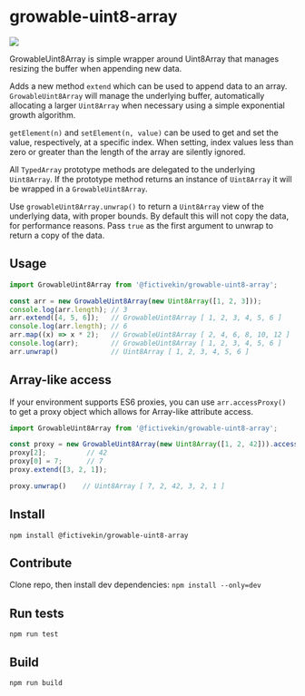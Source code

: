 # growable-uint8-array

![](https://img.shields.io/circleci/build/gh/fictivekin/fknpm-growable-uint8-array?logo=circleci&style=for-the-badge)

GrowableUint8Array is simple wrapper around Uint8Array that manages resizing the buffer when appending new data.

Adds a new method `extend` which can be used to append data to an array. `GrowableUint8Array` will manage the
underlying buffer, automatically allocating a larger `Uint8Array` when necessary using a simple exponential
growth algorithm.

`getElement(n)` and `setElement(n, value)` can be used to get and set the value, respectively, at a specific index. When setting, index values less than zero or greater than the length of the array are silently ignored.

All `TypedArray` prototype methods are delegated to the underlying `Uint8Array`. If the prototype method returns an instance of
`Uint8Array` it will be wrapped in a `GrowableUint8Array`.

Use `growableUint8Array.unwrap()` to return a `Uint8Array` view of the underlying data, with proper bounds. By default this will not copy the data, for performance reasons. Pass `true` as the first argument to unwrap to return a copy of the data.


## Usage
```js
import GrowableUint8Array from '@fictivekin/growable-uint8-array';

const arr = new GrowableUint8Array(new Uint8Array([1, 2, 3]));
console.log(arr.length); // 3
arr.extend([4, 5, 6]);   // GrowableUint8Array [ 1, 2, 3, 4, 5, 6 ]
console.log(arr.length); // 6
arr.map((x) => x * 2);   // GrowableUint8Array [ 2, 4, 6, 8, 10, 12 ]
console.log(arr);        // GrowableUint8Array [ 1, 2, 3, 4, 5, 6 ]
arr.unwrap()             // Uint8Array [ 1, 2, 3, 4, 5, 6 ]
```

## Array-like access
If your environment supports ES6 proxies, you can use `arr.accessProxy()` to get a proxy object which allows for Array-like attribute access.

```js
import GrowableUint8Array from '@fictivekin/growable-uint8-array';

const proxy = new GrowableUint8Array(new Uint8Array([1, 2, 42])).accessProxy();
proxy[2];          // 42
proxy[0] = 7;      // 7
proxy.extend([3, 2, 1]);

proxy.unwrap()    // Uint8Array [ 7, 2, 42, 3, 2, 1 ]

```

## Install
`npm install @fictivekin/growable-uint8-array`

## Contribute
Clone repo, then install dev dependencies:
`npm install --only=dev`

## Run tests
`npm run test`

## Build
`npm run build`
